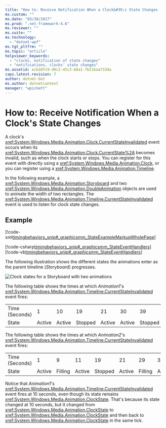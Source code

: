 ```yaml
---
title: "How to: Receive Notification When a Clock&#39;s State Changes | Microsoft Docs"
ms.custom: ""
ms.date: "03/30/2017"
ms.prod: ".net-framework-4.6"
ms.reviewer: ""
ms.suite: ""
ms.technology: 
  - "dotnet-wpf"
ms.tgt_pltfrm: ""
ms.topic: "article"
helpviewer_keywords: 
  - "clocks, notification of state changes"
  - "notifications, clocks' state changes"
ms.assetid: ecb10fc9-d0c2-45c3-b0a1-7b11baa733da
caps.latest.revision: 7
author: dotnet-bot
ms.author: dotnetcontent
manager: "wpickett"
---
```

# How to: Receive Notification When a Clock&#39;s State Changes
A clock's <xref:System.Windows.Media.Animation.Clock.CurrentStateInvalidated> event occurs when its <xref:System.Windows.Media.Animation.Clock.CurrentState%2A> becomes invalid, such as when the clock starts or stops. You can register for this event with directly using a <xref:System.Windows.Media.Animation.Clock>, or you can register using a <xref:System.Windows.Media.Animation.Timeline>.  
  
 In the following example, a <xref:System.Windows.Media.Animation.Storyboard> and two <xref:System.Windows.Media.Animation.DoubleAnimation> objects are used to animate the width of two rectangles. The <xref:System.Windows.Media.Animation.Timeline.CurrentStateInvalidated> event is used to listen for clock state changes.  
  
## Example  
 [!code-xml[timingbehaviors_snip#_graphicsmm_StateExampleMarkupWholePage](../../../../samples/snippets/csharp/VS_Snippets_Wpf/timingbehaviors_snip/CSharp/StateExample.xaml#_graphicsmm_stateexamplemarkupwholepage)]  
  
 [!code-csharp[timingbehaviors_snip#_graphicsmm_StateEventHandlers](../../../../samples/snippets/csharp/VS_Snippets_Wpf/timingbehaviors_snip/CSharp/StateExample.xaml.cs#_graphicsmm_stateeventhandlers)]
 [!code-vb[timingbehaviors_snip#_graphicsmm_StateEventHandlers](../../../../samples/snippets/visualbasic/VS_Snippets_Wpf/timingbehaviors_snip/visualbasic/stateexample.xaml.vb#_graphicsmm_stateeventhandlers)]  
  
 The following illustration shows the different states the animations enter as the parent timeline (*Storyboard*) progresses.  
  
 ![Clock states for a Storyboard with two animations](../../../../docs/framework/wpf/graphics-multimedia/media/graphicsmm-3timelines.png "graphicsmm_3timelines")  
  
 The following table shows the times at which *Animation1*'s <xref:System.Windows.Media.Animation.Timeline.CurrentStateInvalidated> event fires:  
  
||||||||  
|-|-|-|-|-|-|-|  
|Time (Seconds)|1|10|19|21|30|39|  
|State|Active|Active|Stopped|Active|Active|Stopped|  
  
 The following table shows the times at which *Animation2*'s <xref:System.Windows.Media.Animation.Timeline.CurrentStateInvalidated> event fires:  
  
||||||||||  
|-|-|-|-|-|-|-|-|-|  
|Time (Seconds)|1|9|11|19|21|29|31|39|  
|State|Active|Filling|Active|Stopped|Active|Filling|Active|Stopped|  
  
 Notice that *Animation1*'s  <xref:System.Windows.Media.Animation.Timeline.CurrentStateInvalidated> event fires at 10 seconds, even though its state remains <xref:System.Windows.Media.Animation.ClockState>. That's because its state changed at 10 seconds, but it changed from <xref:System.Windows.Media.Animation.ClockState> to <xref:System.Windows.Media.Animation.ClockState> and then back to <xref:System.Windows.Media.Animation.ClockState> in the same tick.